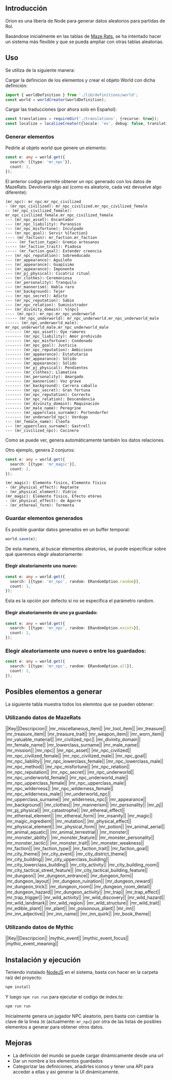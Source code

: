 
## Introducción

Orion es una libería de Node para generar datos aleatorios para partidas de Rol.

Basándose inicialmente en las tablas de [Maze Rats](http://questingblog.com/maze-rats/), se ha intentado hacer un sistema más flexible y que se pueda ampliar con otras tablas aleatorias.

## Uso

Se utiliza de la siguiente manera:

Cargar la definicion de los elementos y crear el objeto World con dicha definición:

```typescript
import { worldDefinition } from './lib/definitions/world';
const world = worldCreator(worldDefinition);
```

Cargar las traducciones (por ahora solo en Español):

```typescript
const translations = requireDir('./translations', {recurse: true});
const localize = localizeCreator({locale: 'es', debug: false, translations});
```

### Generar elementos

Pedirle al objeto world que genere un elemento:

```typescript
const e: any = world.get({
  search: [{type: 'mr_npc'}],
  count: 1,
});
```

El anterior codigo permite obtener un npc generado con los datos de MazeRats.
Devolveria algo así (como es aleatorio, cada vez devuelve algo diferente):

```
(mr_npc): mr_npc.mr_npc_civilized
- (mr_npc_civilized): mr_npc_civilized.mr_npc_civilized_female
-- (mr_npc_civilized_female): mr_npc_civilized_female.mr_npc_civilized_female
--- (mr_npc_asset): Encantador
--- (mr_npc_liability): Paranoico
--- (mr_npc_misfortune): Inculpado
--- (mr_npc_goal): Servir %{faction}
---- (mr_faction): mr_faction.mr_faction
----- (mr_faction_type): Gremio artesanos
----- (mr_faction_trait): Piadosa
----- (mr_faction_goal): Extender creencia
--- (mr_npc_reputation): Sobreeducado
--- (mr_appearance): Aguileño
--- (mr_appearance): Guapísimo
--- (mr_appearance): Imponente
--- (mr_pj_physical): Cicatriz ritual
--- (mr_clothes): Ceremoniosa
--- (mr_personality): Tranquilo
--- (mr_mannerism): Habla raro
--- (mr_background): Tejer
--- (mr_npc_secret): Adicto
--- (mr_npc_reputation): Sabio
--- (mr_npc_relation): Suministrador
--- (mr_divinity_domain): %{npc}
---- (mr_npc): mr_npc.mr_npc_underworld
----- (mr_npc_underworld): mr_npc_underworld.mr_npc_underworld_male
------ (mr_npc_underworld_male): mr_npc_underworld_male.mr_npc_underworld_male
------- (mr_npc_asset): Oye rumores
------- (mr_npc_liability): Amor prohivido
------- (mr_npc_misfortune): Condenado
------- (mr_npc_goal): Justicia
------- (mr_npc_reputation): Ambicioso
------- (mr_appearance): Estatutario
------- (mr_appearance): Sólido
------- (mr_appearance): Sólido
------- (mr_pj_physical): Pendientes
------- (mr_clothes): Llamativa
------- (mr_personality): Amargado
------- (mr_mannerism): Voz grave
------- (mr_background): Carrera caballo
------- (mr_npc_secret): Gran fortuna
------- (mr_npc_reputation): Correcto
------- (mr_npc_relation): Descendencia
------- (mr_divinity_domain): Maquinación
------- (mr_male_name): Peregrine
------- (mr_upperclass_surname): Portendorfer
------- (mr_underworld_npc): Verdugo
--- (mr_female_name): Cléofa
--- (mr_upperclass_surname): Gastrell
--- (mr_civilized_npc): Cocinero
```

Como se puede ver, genera automáticamente también los datos relaciones.

Otro ejemplo, genera 2 conjuros:

```typescript
const e: any = world.get({
  search: [{type: 'mr_magic'}],
  count: 2,
});
```

```
(mr_magic): Elemento físico, Elemento físico
- (mr_physical_effect): Reptante
- (mr_physical_element): Vidrio
(mr_magic): Elemento físico, Efecto etéreo
- (mr_physical_effect): de Agarre
- (mr_ethereal_form): Tormenta
```

### Guardar elementos generados

Es posible guardar datos generados en un buffer temporal:

```typescript
world.save(e);
```

De esta manera, al buscar elementos aleatorios, se puede especificar sobre qué queremos elegir aleatoriamente:

#### Elegir aleatoriamente uno nuevo:

```typescript
const e: any = world.get({
  search: [{type: 'mr_npc', random: ERandomOption.random}],
  count: 1,
});
```

Esta es la opción por defecto si no se especifica el parámetro random.

#### Elegir aleatoriamente de uno ya guardado:

```typescript
const e: any = world.get({
  search: [{type: 'mr_npc', random: ERandomOption.exists}],
  count: 1,
});
```

### Elegir aleatoriamente uno nuevo o entre los guardados:

```typescript
const e: any = world.get({
  search: [{type: 'mr_npc', random: ERandomOption.all}],
  count: 1,
});
```

## Posibles elementos a generar

La siguiente tabla muestra todos los elemntos que se pueden obtener:

### Utilizando datos de MazeRats

||Key||Descripcion||
|mr_miscellaneous_item||
|mr_tool_item||
|mr_treasure||
|mr_treasure_item||
|mr_treasure_trait||
|mr_weapon_item||
|mr_worn_item||
|mr_valuable_material||
|mr_civilized_npc||
|mr_divinity_domain||
|mr_female_name||
|mr_lowerclass_surname||
|mr_male_name||
|mr_mission||
|mr_npc||
|mr_npc_asset||
|mr_npc_civilized||
|mr_npc_civilized_female||
|mr_npc_civilized_male||
|mr_npc_goal||
|mr_npc_liability||
|mr_npc_lowerclass_female||
|mr_npc_lowerclass_male||
|mr_npc_method||
|mr_npc_misfortune||
|mr_npc_relation||
|mr_npc_reputation||
|mr_npc_secret||
|mr_npc_underworld||
|mr_npc_underworld_female||
|mr_npc_underworld_male||
|mr_npc_upperclass_female||
|mr_npc_upperclass_male||
|mr_npc_wilderness||
|mr_npc_wilderness_female||
|mr_npc_wilderness_male||
|mr_underworld_npc||
|mr_upperclass_surname||
|mr_wilderness_npc||
|mr_appearance||
|mr_background||
|mr_clothes||
|mr_mannerism||
|mr_personality||
|mr_pj||
|mr_pj_physical||
|mr_catastrophe||
|mr_ethereal_effect||
|mr_ethereal_element||
|mr_ethereal_form||
|mr_insanity||
|mr_magic||
|mr_magic_ingredient||
|mr_mutation||
|mr_physical_effect||
|mr_physical_element||
|mr_physical_form||
|mr_potion||
|mr_animal_aerial||
|mr_animal_aquatic||
|mr_animal_terrestrial||
|mr_monster||
|mr_monster_ability||
|mr_monster_feature||
|mr_monster_personality||
|mr_monster_tactic||
|mr_monster_trait||
|mr_monster_weakness||
|mr_faction||
|mr_faction_type||
|mr_faction_trait||
|mr_faction_goal||
|mr_city_theme||
|mr_city_event||
|mr_city_district_theme||
|mr_city_building||
|mr_city_upperclass_building||
|mr_city_lowerclass_building||
|mr_city_activity||
|mr_city_building_room||
|mr_city_tactical_street_feature||
|mr_city_tactical_building_feature||
|mr_dungeon||
|mr_dungeon_entrance||
|mr_dungeon_form||
|mr_dungeon_layout||
|mr_dungeon_ruination||
|mr_dungeon_reward||
|mr_dungeon_trick||
|mr_dungeon_room||
|mr_dungeon_room_detail||
|mr_dungeon_hazard||
|mr_dungeon_activity||
|mr_trap||
|mr_trap_effect||
|mr_trap_trigger||
|mr_wild_activity||
|mr_wild_discovery||
|mr_wild_hazard||
|mr_wild_landmark||
|mr_wild_region||
|mr_wild_structure||
|mr_wild_trait||
|mr_edible_plant||
|mr_plant||
|mr_poisonous_plant||
|mr_inn||
|mr_inn_adjective||
|mr_inn_name||
|mr_inn_quirk||
|mr_book_theme||

### Utilizando datos de Mythic

||Key||Descripcion||
|mythic_event||
|mythic_event_focus||
|mythic_event_meaning||

## Instalación y ejecución

Teniendo instalado [NodeJS](https://nodejs.org/es/) en el sistema, basta con hacer en la carpeta raíz del proyecto:

```bash
npm install
```

Y luego `npm run run` para ejecutar el codigo de _index.ts_:

```bash
npm run run
```

Inicialmente genera un jugador NPC aleatorio, pero basta con cambiar la clave de la linea `36` (actualmente: `mr_npc`) por otra de las listas de posibles elementos a generar para obtener otros datos.

## Mejoras

* La definición del mundo se puede cargar dinámicamente desde una url
* Dar un nombre a los elementos guardados
* Categorizar las definiciones, añadirles iconos y tener una API para acceder a ellas y así generar la UI dinámicamente.
